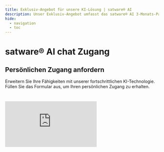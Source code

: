 ```yaml
---
title: Exklusiv-Angebot für unsere KI-Lösung | satware® AI
description: Unser Exklusiv-Angebot umfasst das satware® AI 3-Monats-Paket für 120 € netto. Jetzt direkt online buchen und von der KI-Lösung profitieren!
hide:
  - navigation
  - toc
---
```


# <span class="satag-trademark">satware®</span> AI chat Zugang

## Persönlichen Zugang anfordern

Erweitern Sie Ihre Fähigkeiten mit unserer fortschrittlichen KI-Technologie. Füllen Sie das Formular aus, um Ihren persönlichen Zugang zu erhalten.

<div class="satag--webinar-form-container" style="width: 100%; margin-top: 40px;">
<iframe id="nextcloud-form" src="https://data.satware.com/apps/forms/embed/xJtHCsxbSapjnKmN3B7wqX2x" scrolling="no" frameborder="0" allowtransparency="true"></iframe>
</div>
